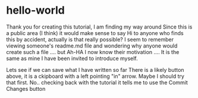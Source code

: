 # hello-world
Thank you for creating this tutorial, I am finding my way around
Since this is a public area (I think) it would make sense to say Hi to anyone who finds this by accident,
actually is that really possible? I seem to remember viewing someone's readme.md file and wondering why anyone
would create such a file .... but Ah-HA I now know their motivation ....
It is the same as mine I have been invited to introduce myself.

Lets see if we can save what I have written so far
There is a likely button above, it is a ckipboard with a left pointing "in" arrow.
Maybe I should try that first.  No.. checking back with the tutorial it tells me to use the Commit Changes button
